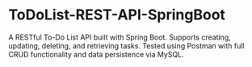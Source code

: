 # ToDoList-REST-API-SpringBoot
A RESTful To-Do List API built with Spring Boot. Supports creating, updating, deleting, and retrieving tasks. Tested using Postman with full CRUD functionality and data persistence via MySQL.

